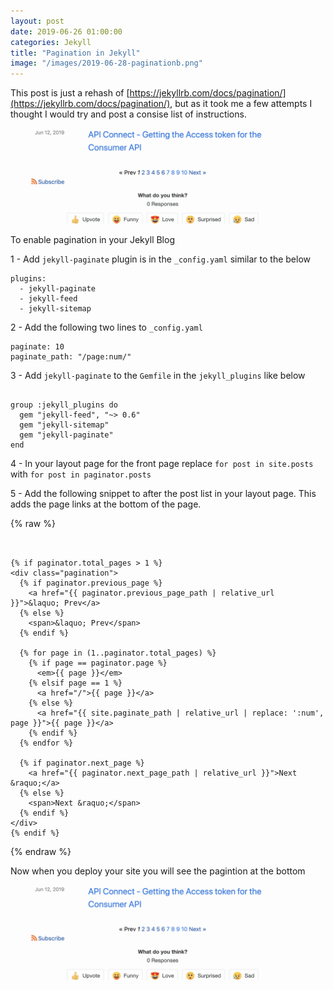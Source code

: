 ```yaml
---
layout: post
date: 2019-06-26 01:00:00
categories: Jekyll
title: "Pagination in Jekyll"
image: "/images/2019-06-28-paginationb.png"
---
```


This post is just a rehash of [https://jekyllrb.com/docs/pagination/](https://jekyllrb.com/docs/pagination/), but as it took me a few attempts I thought I would try and post a consise list of instructions.

![](/images/2019-06-28-paginationb.png)

To enable pagination in your Jekyll Blog

1 - Add `jekyll-paginate` plugin is in the `_config.yaml` similar to the below

```
plugins:
  - jekyll-paginate
  - jekyll-feed
  - jekyll-sitemap
```

2 - Add the following two lines to `_config.yaml`

```
paginate: 10
paginate_path: "/page:num/"
```

3 - Add `jekyll-paginate` to the `Gemfile` in the `jekyll_plugins` like below

<pre><code>
group :jekyll_plugins do
  gem "jekyll-feed", "~> 0.6"
  gem "jekyll-sitemap"
  gem "jekyll-paginate"
end
</code></pre>

4 - In your layout page for the front page replace `for post in site.posts ` with `for post in paginator.posts`

5 - Add the following snippet to after the post list in your layout page. This adds the page links at the bottom of the page.

{% raw %}
```


{% if paginator.total_pages > 1 %}
<div class="pagination">
  {% if paginator.previous_page %}
    <a href="{{ paginator.previous_page_path | relative_url }}">&laquo; Prev</a>
  {% else %}
    <span>&laquo; Prev</span>
  {% endif %}

  {% for page in (1..paginator.total_pages) %}
    {% if page == paginator.page %}
      <em>{{ page }}</em>
    {% elsif page == 1 %}
      <a href="/">{{ page }}</a>
    {% else %}
      <a href="{{ site.paginate_path | relative_url | replace: ':num', page }}">{{ page }}</a>
    {% endif %}
  {% endfor %}

  {% if paginator.next_page %}
    <a href="{{ paginator.next_page_path | relative_url }}">Next &raquo;</a>
  {% else %}
    <span>Next &raquo;</span>
  {% endif %}
</div>
{% endif %}
```
{% endraw %}

Now when you deploy your site  you will see the pagintion at the bottom

![](/images/2019-06-28-paginationb.png)
